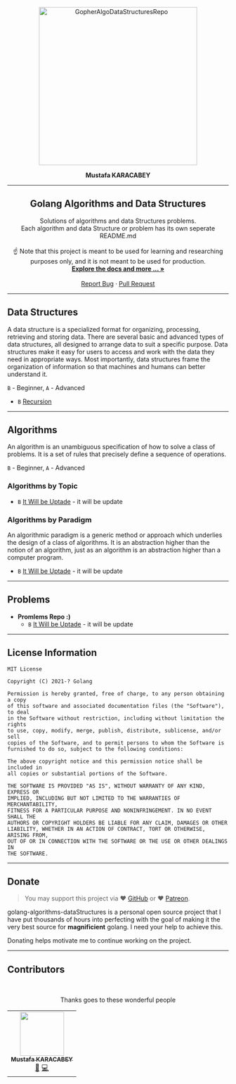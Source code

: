 <p align="center"><img alt="GopherAlgoDataStructuresRepo" src="https://raw.githubusercontent.com/MrKaracabey/
Mk-Algorithms-Data-Structures
/master/assets/images/Gophe.png" width="360"></p>

<p align="center"><b>Mustafa KARACABEY </b></p>

<hr>
<div align="center">
    <h2 align="center"> Golang Algorithms and Data Structures</h2>
    <p align="center">
    Solutions of algorithms and data Structures problems.<br> Each algorithm and data Structure or problem has its own seperate README.md 
    <br />
    <br>
☝ Note that this project is meant to be used for learning and researching purposes only, and it is not meant to be used for production.
    <br><a href="#"><strong>Explore the docs and more ... »</strong></a>
    <br />
    <br />
    <a href="https://github.com/Mustafa-Karacabey/golang-algorithms-dataStructures/issues">Report Bug</a>
    ·
    <a href="https://github.com/Mustafa-Karacabey/golang-algorithms-dataStructures/pulls">Pull Request</a>
  </p>
</div>

<hr>

## Data Structures

A data structure is a specialized format for organizing, processing, retrieving and storing data.
There are several basic and advanced types of data structures, all designed to arrange data to suit a specific purpose.
Data structures make it easy for users to access and work with the data they need in appropriate ways.
Most importantly, data structures frame the organization of information so that machines and humans can better understand it.

`B` - Beginner, `A` - Advanced

* `B` [Recursion](src/data-structures/recursion)


<hr>

## Algorithms

An algorithm is an unambiguous specification of how to solve a class of problems. It is
a set of rules that precisely define a sequence of operations.

`B` - Beginner, `A` - Advanced

### Algorithms by Topic

* `B` [It Will be Uptade](src/algorithms/math/bits) - it will be update


### Algorithms by Paradigm

An algorithmic paradigm is a generic method or approach which underlies the design of a class
of algorithms. It is an abstraction higher than the notion of an algorithm, just as an
algorithm is an abstraction higher than a computer program.

* `B` [It Will be Uptade](src/algorithms/math/bits) - it will be update


<hr>

## Problems

* **Promlems Repo :)**
    * `B` [It Will be Uptade](src/algorithms/math/bits) - it will be update

<hr>

## License Information

```
MIT License

Copyright (C) 2021-? Golang

Permission is hereby granted, free of charge, to any person obtaining a copy
of this software and associated documentation files (the "Software"), to deal
in the Software without restriction, including without limitation the rights
to use, copy, modify, merge, publish, distribute, sublicense, and/or sell
copies of the Software, and to permit persons to whom the Software is
furnished to do so, subject to the following conditions:

The above copyright notice and this permission notice shall be included in
all copies or substantial portions of the Software.

THE SOFTWARE IS PROVIDED "AS IS", WITHOUT WARRANTY OF ANY KIND, EXPRESS OR
IMPLIED, INCLUDING BUT NOT LIMITED TO THE WARRANTIES OF MERCHANTABILITY,
FITNESS FOR A PARTICULAR PURPOSE AND NONINFRINGEMENT. IN NO EVENT SHALL THE
AUTHORS OR COPYRIGHT HOLDERS BE LIABLE FOR ANY CLAIM, DAMAGES OR OTHER
LIABILITY, WHETHER IN AN ACTION OF CONTRACT, TORT OR OTHERWISE, ARISING FROM,
OUT OF OR IN CONNECTION WITH THE SOFTWARE OR THE USE OR OTHER DEALINGS IN
THE SOFTWARE.
```

<hr>

## Donate

> You may support this project via ❤️️ [GitHub]() or ❤️️ [Patreon]().

golang-algorithms-dataStructures is a personal open source project that I have put thousands of hours into perfecting with the
goal of making it the very best source  for **magnificient** golang. I need your help to achieve this.

Donating  helps
motivate me to continue working on the project.



<hr>

## Contributors

<br>
<p align="center">Thanks goes to these wonderful people</p> 

<!-- ALL-CONTRIBUTORS-LIST:START - Do not remove or modify this section -->
<!-- markdownlint-disable -->
<table>
  <tr>
    <td align="center"><a href="https://github.com/MrKaracabey">
        <img src="https://raw.githubusercontent.com/MrKaracabey/
Mk-Algorithms-Data-Structures
/master/assets/images/Gophe.png" width="100px">
        <br />
        <sub>
        <b>Mustafa KARACABEY</b></sub>
        </a><br /> <a href="https://github.com/MrKaracabey" title="Follow Me">🧑</a>
        <a href="https://github.com/MrKaracabey/Mk-Algorithms-Data-Structures /commits?author=MrKaracabey" title="Code">💻</a>
    </td>
  </tr>

</table>